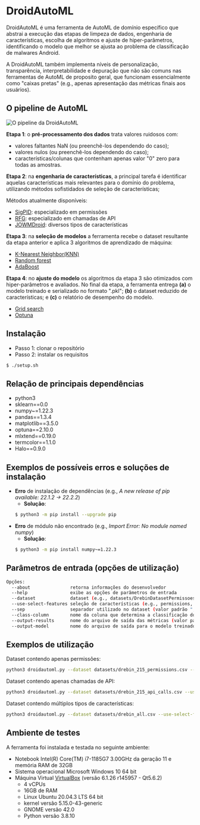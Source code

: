 # DroidAutoML

DroidAutoML é uma ferramenta de AutoML de domínio específico que abstrai a execução das etapas de limpeza de dados, engenharia de características, escolha de algoritmos e ajuste de hiper-parâmetros, identificando o  modelo que melhor se ajusta ao problema de classificação de malwares Android. 

A DroidAutoML também implementa níveis de personalização, transparência, interpretabilidade e depuração que não são comuns nas ferramentas de AutoML de proposito geral, que funcionam essencialmente como "caixas pretas" (e.g., apenas apresentação das métricas finais aos usuários).

## O pipeline de AutoML

![O pipeline da DroidAutoML](https://gcdnb.pbrd.co/images/ZLQfWKF12ZN5.png?o=1)

**Etapa 1**: o **pré-processamento dos dados** trata valores ruidosos com:
- valores faltantes NaN (ou preenchê-los dependendo do caso);
- valores nulos (ou preenchê-los dependendo do caso);
- características/colunas que contenham apenas valor "0" zero para todas as amostras.

**Etapa 2**: na **engenharia de características**, a principal tarefa é identificar aquelas características mais relevantes para o domínio do problema, utilizando métodos sofistidados de seleção de características; 

Métodos atualmente disponíveis:
- [SigPID](https://ieeexplore.ieee.org/document/7888730): especializado em permissões
- [RFG](https://www.mdpi.com/2079-9292/9/3/435): especializado em chamadas de API
- [JOWMDroid](https://www.sciencedirect.com/science/article/pii/S016740482030359X): diversos tipos de características

**Etapa 3**: na **seleção de modelos** a ferramenta recebe o dataset resultante da etapa anterior e aplica 3 algoritmos de aprendizado de máquina:
- [K-Nearest Neighbor(KNN)](https://en.wikipedia.org/wiki/K-nearest_neighbors_algorithm)
- [Random forest](https://en.wikipedia.org/wiki/Random_forest)
- [AdaBoost](https://en.wikipedia.org/wiki/AdaBoost)

**Etapa 4**: no **ajuste do modelo** os algoritmos da etapa 3 são otimizados com hiper-parâmetros e avaliados.
No final da etapa, a ferramenta entrega **(a)** o modelo treinado e serializado no formato ".pkl"; **(b)** o dataset reduzido de características; e **(c)** o relatório de desempenho do modelo. 
- [Grid search](https://scikit-learn.org/stable/modules/generated/sklearn.model_selection.GridSearchCV.html)
- [Optuna](https://github.com/optuna/optuna)

## Instalação 

* Passo 1: clonar o repositório
* Passo 2: instalar os requisitos
```bash
$ ./setup.sh
```

## Relação de principais dependências
- python3
- sklearn==0.0
- numpy~=1.22.3
- pandas==1.3.4
- matplotlib==3.5.0
- optuna==2.10.0
- mlxtend==0.19.0
- termcolor==1.1.0
- Halo==0.9.0

## Exemplos de possíveis erros e soluções de instalação 
- **Erro** de instalação de dependências  (e.g., *A new release of pip available: 22.1.2 -> 22.2.2*)
	- **Solução**: 
    ```bash
    $ python3 -m pip install --upgrade pip
    ```
- **Erro** de módulo não encontrado (e.g., *Import Error: No module named numpy*)
	- **Solução**:
    ```bash
    $ python3 -m pip install numpy~=1.22.3
    ```

## Parâmetros de entrada (opções de utilização)

```bash
Opções:
  --about               retorna informações do desenvolvedor
  --help                exibe as opções de parâmetros de entrada
  --dataset             dataset (e.g., datasets/DrebinDatasetPermissoes.csv)
  --use-select-features seleção de características (e.g., permissions, api-calls, mult-features )                       
  --sep                 separador utilizado no dataset (valor padrão ",")
  --class-column        nome da coluna que determina a classificação do aplicativo (valor padrão "class")
  --output-results      nome do arquivo de saída das métricas (valor padrão "droidautoml_results.csv")
  --output-model        nome do arquivo de saída para o modelo treinado e serializado em formato ".pkl" (valor padrão "model_serializable.pkl")
```

## Exemplos de utilização

Dataset contendo apenas permissões: 
```bash
python3 droidautoml.py --dataset datasets/drebin_215_permissions.csv --use-select-features permissions
```
Dataset contendo apenas chamadas de API:
```bash
python3 droidautoml.py --dataset datasets/drebin_215_api_calls.csv --use-select-features api-calls
```
Dataset contendo múltiplos tipos de características:
```bash
python3 droidautoml.py --dataset datasets/drebin_all.csv --use-select-features mult-features
```

## Ambiente de testes

A ferramenta foi instalada e testada no seguinte ambiente:
- Notebook Intel(R) Core(TM) i7-1185G7 3.00GHz da geração 11 e memória RAM de 32GB
- Sistema operacional Microsoft Windows 10 64 bit 
- Máquina Virtual [VirtualBox](https://www.virtualbox.org/) (versão 6.1.26 r145957 - Qt5.6.2)
    - 4 vCPUs 
    - 16GB de RAM
    - Linux Ubuntu 20.04.3 LTS 64 bit
    - kernel versão 5.15.0-43-generic
    - GNOME versão 42.0
    - Python versão 3.8.10

